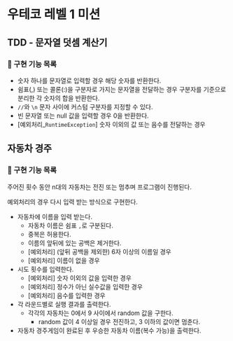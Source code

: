 # 우테코 레벨 1 미션

## TDD - 문자열 덧셈 계산기 
### 🚀 구현 기능 목록
- 숫자 하나를 문자열로 입력할 경우 해당 숫자를 반환한다.
- 쉼표(,) 또는 콜론(:)을 구분자로 가지는 문자열을 전달하는 경우 구분자를 기준으로 분리한 각 숫자의 합을 반환한다.
- `//`와 `\n` 문자 사이에 커스텀 구분자를 지정할 수 있다.
- 빈 문자열 또는 null 값을 입력할 경우 0을 반환한다.
- [예외처리_`RuntimeException`] 숫자 이외의 값 또는 음수를 전달하는 경우

## 자동차 경주
### 🚀 구현 기능 목록
주어진 횟수 동안 n대의 자동차는 전진 또는 멈추며 프로그램이 진행된다. 

예외처리의 경우 다시 입력 받는 방식으로 구현한다.

- 자동차에 이름을 입력 받는다.
  - 자동차 이름은 쉼표 `,`로 구분된다.
  - 중복은 허용한다.
  - 이름의 앞뒤에 있는 공백은 제거한다.
  - [예외처리] (앞뒤 공백을 제외한) 6자 이상의 이름일 경우
  - [예외처리] 이름이 없을 경우
- 시도 횟수를 입력한다.
  - [예외처리] 숫자 이외의 값을 입력한 경우
  - [예외처리] 정수가 아닌 실수값을 입력한 경우
  - [예외처리] 음수를 입력한 경우
- 각 라운드별로 실행 결과를 출력한다.
  - 각각의 자동차는 0에서 9 사이에서 random 값을 구한다.
    - random 값이 4 이상일 경우 전진하고, 3 이하의 값이면 멈춘다.
- 자동차 경주게임이 완료된 후 우승한 자동차 이름(복수 가능)을 출력한다.
